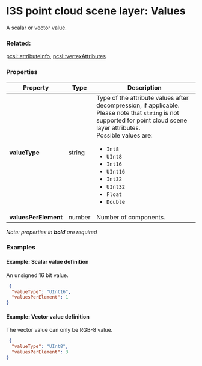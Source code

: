 # I3S point cloud scene layer: Values

A scalar or vector value.

### Related:

[pcsl::attributeInfo](attributeInfo.pcsl.md), [pcsl::vertexAttributes](vertexAttributes.pcsl.md)
### Properties

| Property | Type | Description |
| --- | --- | --- |
| **valueType** | string | Type of the attribute values after decompression, if applicable. Please note that `string` is not supported for point cloud scene layer attributes.<div>Possible values are:<ul><li>`Int8`</li><li>`UInt8`</li><li>`Int16`</li><li>`UInt16`</li><li>`Int32`</li><li>`UInt32`</li><li>`Float`</li><li>`Double`</li></ul></div> |
| **valuesPerElement** | number | Number of components. |

*Note: properties in **bold** are required*

### Examples 

#### Example: Scalar value definition 

An unsigned 16 bit value. 

```json
 {
  "valueType": "UInt16",
  "valuesPerElement": 1
} 
```

#### Example: Vector value definition 

The vector value can only be RGB-8 value. 

```json
 {
  "valueType": "UInt8",
  "valuesPerElement": 3
} 
```

